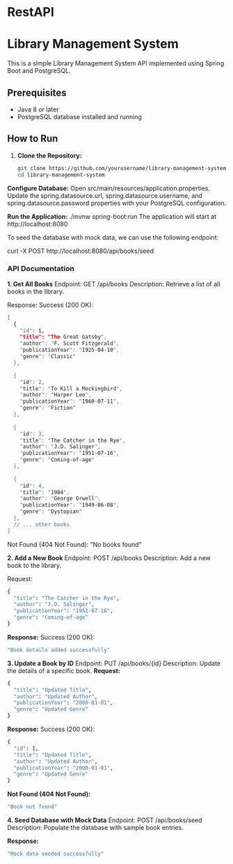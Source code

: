 # RestAPI
# Library Management System

This is a simple Library Management System API implemented using Spring Boot and PostgreSQL.

## Prerequisites
- Java 8 or later
- PostgreSQL database installed and running

## How to Run

1. **Clone the Repository:**
   ```bash
   git clone https://github.com/yourusername/library-management-system.git
   cd library-management-system

**Configure Database:**
Open src/main/resources/application.properties.
Update the spring.datasource.url, spring.datasource.username, and spring.datasource.password properties with your PostgreSQL configuration.

**Run the Application:**
./mvnw spring-boot:run
The application will start at http://localhost:8080

To seed the database with mock data, we can use the following endpoint:

curl -X POST http://localhost:8080/api/books/seed

### API Documentation
**1. Get All Books**
Endpoint: GET /api/books
Description: Retrieve a list of all books in the library.

Response:
Success (200 OK):
```bash
[
  {
    "id": 1,
    "title": "The Great Gatsby",
    "author": "F. Scott Fitzgerald",
    "publicationYear": "1925-04-10",
    "genre": "Classic"
  },

  {
    "id": 2,
    "title": "To Kill a Mockingbird",
    "author": "Harper Lee",
    "publicationYear": "1960-07-11",
    "genre": "Fiction"
  },
  
  {
    "id": 3,
    "title": "The Catcher in the Rye",
    "author": "J.D. Salinger",
    "publicationYear": "1951-07-16",
    "genre": "Coming-of-age"
  },
  
  {
    "id": 4,
    "title": "1984",
    "author": "George Orwell",
    "publicationYear": "1949-06-08",
    "genre": "Dystopian"
  },
  // ... other books
]
```
Not Found (404 Not Found):
"No books found"

**2. Add a New Book**
Endpoint: POST /api/books
Description: Add a new book to the library.

Request:
```bash
{
  "title": "The Catcher in the Rye",
  "author": "J.D. Salinger",
  "publicationYear": "1951-07-16",
  "genre": "Coming-of-age"
}
```
**Response:** Success (200 OK):
```bash
"Book details added successfully"
```

**3. Update a Book by ID**
Endpoint: PUT /api/books/{id}
Description: Update the details of a specific book.
**Request:**
```bash
{
  "title": "Updated Title",
  "author": "Updated Author",
  "publicationYear": "2000-01-01",
  "genre": "Updated Genre"
}
```
**Response:**
Success (200 OK):
```bash
{
  "id": 1,
  "title": "Updated Title",
  "author": "Updated Author",
  "publicationYear": "2000-01-01",
  "genre": "Updated Genre"
}
```
**Not Found (404 Not Found):**
```bash
"Book not found"
```

**4. Seed Database with Mock Data**
Endpoint: POST /api/books/seed
Description: Populate the database with sample book entries.

**Response:**
```bash
"Mock data seeded successfully"
```
